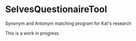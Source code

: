 SelvesQuestionaireTool
======================

Synonym and Antonym matching program for Kat's research

This is a work in progress.
